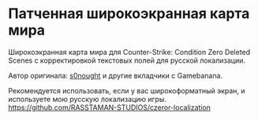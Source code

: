 # Патченная широкоэкранная карта мира
Широкоэкранная карта мира для Counter-Strike: Condition Zero Deleted Scenes с корректировкой текстовых полей для русской локализации.

Автор оригинала: [s0nought](https://gamebanana.com/members/1169455) и другие вкладчики с Gamebanana.

Рекомендуется использовать, если у вас широкоформатный экран, и используете мою русскую локализацию игры.
https://github.com/RASSTAMAN-STUDIOS/czeror-localization
